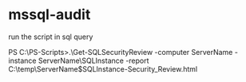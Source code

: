 # mssql-audit

run the script in sql query 

PS C:\PS-Scripts>.\Get-SQLSecurityReview -computer ServerName -instance ServerName\SQLInstance -report C:\temp\ServerName$SQLInstance-Security_Review.html
